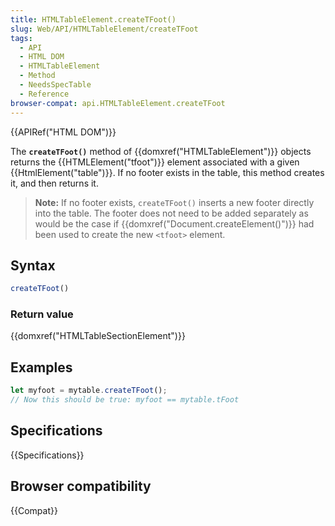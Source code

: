 ```yaml
---
title: HTMLTableElement.createTFoot()
slug: Web/API/HTMLTableElement/createTFoot
tags:
  - API
  - HTML DOM
  - HTMLTableElement
  - Method
  - NeedsSpecTable
  - Reference
browser-compat: api.HTMLTableElement.createTFoot
---
```

{{APIRef("HTML DOM")}}

The **`createTFoot()`** method of
{{domxref("HTMLTableElement")}} objects returns the {{HTMLElement("tfoot")}} element
associated with a given {{HtmlElement("table")}}. If no footer exists in the table, this
method creates it, and then returns it.

> **Note:** If no footer exists, `createTFoot()` inserts a new
> footer directly into the table. The footer does not need to be added separately as
> would be the case if {{domxref("Document.createElement()")}} had been used to create
> the new `<tfoot>` element.

## Syntax

```js
createTFoot()
```

### Return value

{{domxref("HTMLTableSectionElement")}}

## Examples

```js
let myfoot = mytable.createTFoot();
// Now this should be true: myfoot == mytable.tFoot
```

## Specifications

{{Specifications}}

## Browser compatibility

{{Compat}}
